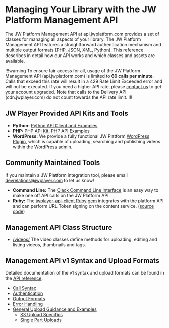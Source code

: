 # Managing Your Library with the JW Platform Management API

The JW Platform Management API at api.jwplatform.com provides a set of classes for managing all aspects of your library. The JW Platform Management API features a straightforward authentication mechanism and multiple output formats (PHP, JSON, XML, Python). This reference describes in detail how our API works and which classes and assets are available. 

!!!warning
To ensure fair access for all, usage of the JW Platform Management API (api.jwplatform.com) is limited to **60 calls per minute**. Calls that exceed this rate will result in a 429 Rate Limit Exceeded error and will not be executed. If you need a higher API rate, please [contact us](https://www.jwplayer.com/contact-us/?utm_source=developer&utm_medium=CTA&utm_campaign=platform-docs) to get your account upgraded. Note that calls to the Delivery API (cdn.jwplayer.com) do not count towards the API rate limit.
!!!

## JW Player Provided API Kits and Tools

* **Python:** [Python API Client and Examples](https://github.com/jwplayer/jwplatform-py)
* **PHP:** [PHP API Kit](http://support-static.jwplayer.com/API/php-api-kit-20151013.zip>), [PHP API Examples](https://support-static.jwplayer.com/API/php-api-examples-20151013.zip)
* **WordPress:** We provide a fully functional JW Platform [WordPress Plugin](http://wordpress.org/plugins/jw-player/), which is capable of uploading, searching and publishing videos within the WordPress admin.

## Community Maintained Tools

If you maintain a JW Platform integration tool, please email devrelations@jwplayer.com to let us know!

* **Command Line:** The [Clack Command Line Interface](https://github.com/rmnl/clack) is an easy way to make one off API calls on the JW Platform API.
* **Ruby:** The [jwplayer-api-client Ruby gem](https://rubygems.org/gems/jwplayer-api-client) integrates with the platform API and can perform URL Token signing on the content service. ([source code](https://github.com/raphi/jwplayer-api-client))

## Management API Class Structure
* [/videos/](..jw-platform/reference/v1/methods/videos/index.html) The video classes define methods for uploading, editing and listing videos, thumbnails and tags.

## Management API v1 Syntax and Upload Formats

Detailed documentation of the v1 syntax and upload formats can be found in the [API reference](https://developer.jwplayer.com/jw-platform/reference/v1).

* [Call Syntax](https://developer.jwplayer.com/jw-platform/reference/v1/call_syntax.html)
* [Authentication](https://developer.jwplayer.com/jw-platform/reference/v1/authentication.html)
* [Output Formats](https://developer.jwplayer.com/jw-platform/reference/v1/output_formats.html)
* [Error Handling](https://developer.jwplayer.com/jw-platform/reference/v1/errors.html)
* [General Upload Guidance and Examples](/uploading-videos.md)
    * [S3 Upload Specifics](https://developer.jwplayer.com/jw-platform/reference/v1/s3_uploads.html)
    * [Single Part Uploads](https://developer.jwplayer.com/jw-platform/reference/v1/uploads.html)

